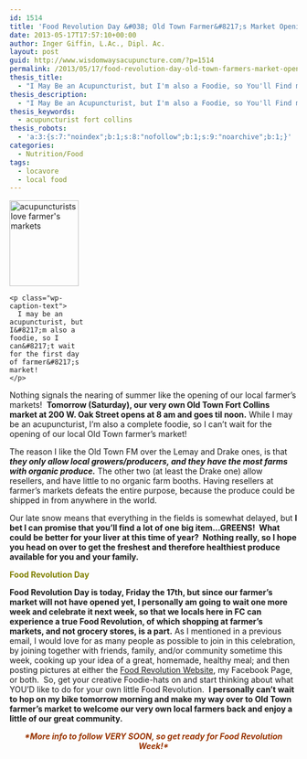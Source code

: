 ```yaml
---
id: 1514
title: 'Food Revolution Day &#038; Old Town Farmer&#8217;s Market Opening: THIS WEEK!'
date: 2013-05-17T17:57:10+00:00
author: Inger Giffin, L.Ac., Dipl. Ac.
layout: post
guid: http://www.wisdomwaysacupuncture.com/?p=1514
permalink: /2013/05/17/food-revolution-day-old-town-farmers-market-opening-this-week/
thesis_title:
  - "I May Be an Acupuncturist, but I'm also a Foodie, so You'll Find me at the opening of our Old Town Fort Collins Farmer's Market!"
thesis_description:
  - "I May Be an Acupuncturist, but I'm also a Foodie, so You'll Find me at the opening of our Old Town Farmer's Market! "
thesis_keywords:
  - acupuncturist fort collins
thesis_robots:
  - 'a:3:{s:7:"noindex";b:1;s:8:"nofollow";b:1;s:9:"noarchive";b:1;}'
categories:
  - Nutrition/Food
tags:
  - locavore
  - local food
---
```

<div>
  <div id="attachment_1515" style="width: 131px" class="wp-caption alignleft">
    <a href="http://www.wisdomwaysacupuncture.com/wp-content/uploads/2013/05/farmers-market-acupuncture1.jpg"><img class="size-thumbnail wp-image-1515" title="farmer's market acupuncture" src="http://www.wisdomwaysacupuncture.com/wp-content/uploads/2013/05/farmers-market-acupuncture1-121x150.jpg" alt="acupuncturists love farmer's markets" width="121" height="150" srcset="http://www.wisdomwaysacupuncture.com/wp-content/uploads/2013/05/farmers-market-acupuncture1-121x150.jpg 121w, http://www.wisdomwaysacupuncture.com/wp-content/uploads/2013/05/farmers-market-acupuncture1-243x300.jpg 243w, http://www.wisdomwaysacupuncture.com/wp-content/uploads/2013/05/farmers-market-acupuncture1.jpg 250w" sizes="(max-width: 121px) 100vw, 121px" /></a>
    
    <p class="wp-caption-text">
      I may be an acupuncturist, but I&#8217;m also a foodie, so I can&#8217;t wait for the first day of farmer&#8217;s market!
    </p>
  </div>
  
  <p>
    Nothing signals the nearing of summer like the opening of our local farmer&#8217;s markets!  <strong>Tomorrow (Saturday), our very own Old Town Fort Collins market at 200 W. Oak Street opens at 8 am and goes til noon.</strong> While I may be an acupuncturist, I&#8217;m also a complete foodie, so I can&#8217;t wait for the opening of our local Old Town farmer&#8217;s market!
  </p>
</div>

The reason I like the Old Town FM over the Lemay and Drake ones, is that _**they only allow local growers/producers, and they have the most farms with organic produce.**_ The other two (at least the Drake one) allow resellers, and have little to no organic farm booths. Having resellers at farmer&#8217;s markets defeats the entire purpose, because the produce could be shipped in from anywhere in the world.

Our late snow means that everything in the fields is somewhat delayed, but **I bet I can promise that you&#8217;ll find a lot of one big item&#8230;GREENS!  What could be better for your liver at this time of year?  Nothing really, so I hope you head on over to get the freshest and therefore healthiest produce available for you and your family.**

**<span style="color: #808000;">Food Revolution Day</span>**

**Food Revolution Day is today, Friday the 17th, but since our farmer&#8217;s market will not have opened yet, I personally am going to wait one more week and celebrate it next week, so that we locals here in FC can experience a true Food Revolution, of which shopping at farmer&#8217;s markets, and not grocery stores, is a part.** As I mentioned in a previous email, I would love for as many people as possible to join in this celebration, by joining together with friends, family, and/or community sometime this week, cooking up your idea of a great, homemade, healthy meal; and then posting pictures at either the <a href="http://r20.rs6.net/tn.jsp?e=001iYIyF_Q1yDgW26I3IJ10AKOvymgB41Z857C3dH9FyVV2gbLlJFf38nLv233i89lMd3BqASBR9OgGicCZn0ESOMoh7llsiknq0GbdvO18nMchrlcb0yBn0JXzkJbiEX4QJbdbN1de1bNbUg6T-L2xVA==" target="_blank" rel="noopener">Food Revolution Website</a>, my Facebook Page, or both.  So, get your creative Foodie-hats on and start thinking about what YOU&#8217;D like to do for your own little Food Revolution.  **I personally can&#8217;t wait to hop on my bike tomorrow morning and make my way over to Old Town farmer&#8217;s market to welcome our very own local farmers back and enjoy a little of our great community.**

<div style="text-align: center;">
  <span style="color: #993300;"><em><strong>*More info to follow VERY SOON, so get ready for Food Revolution Week!*</strong></em></span>
</div>

&nbsp;